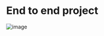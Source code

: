 # End to end project















![image](https://user-images.githubusercontent.com/124199213/223579975-57511595-48a9-41c0-8bb2-c3f93982da36.png)
